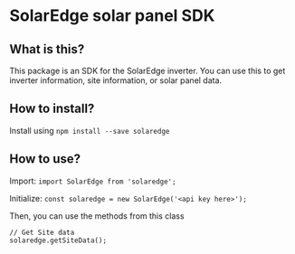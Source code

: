 # SolarEdge solar panel SDK

## What is this?

This package is an SDK for the SolarEdge inverter. You can use this to get inverter information, site information, or solar panel data.

## How to install?
Install using `npm install --save solaredge`

## How to use?
Import: `import SolarEdge from 'solaredge';`

Initialize: `const solaredge = new SolarEdge('<api key here>');`


Then, you can use the methods from this class
```
// Get Site data
solaredge.getSiteData();
```


